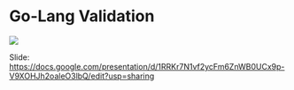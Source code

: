 # Go-Lang Validation

[<img src="https://img.shields.io/badge/Github-ProgrammerZamanNow-blue.svg?logo=github">](https://github.com/ProgrammerZamanNow/belajar-golang-validation)

Slide: https://docs.google.com/presentation/d/1RRKr7N1vf2ycFm6ZnWB0UCx9p-V9XOHJh2oaleO3lbQ/edit?usp=sharing